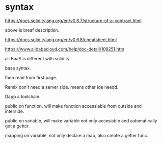 # syntax

https://docs.soliditylang.org/en/v0.6.7/structure-of-a-contract.html

above is breaf description.

https://docs.soliditylang.org/en/v0.6.8/cheatsheet.html

https://www.alibabacloud.com/help/doc-detail/109251.htm

ali BaaS is different with solidity.

base syntax.

then read from first page.

Remix don't need a server side. means other ide needd.

Dapp a toolchain.

public on function, will make function accessiable from outside and interside.

public on variable, will make variable not only accesiable and automatically get a getter.

mapping on variable, not only declare a map, also create a getter func.